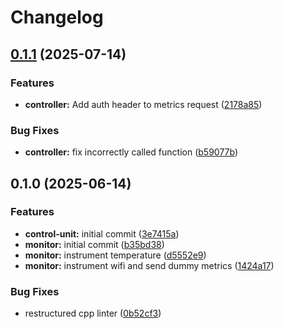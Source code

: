 # Changelog

## [0.1.1](https://github.com/MaxHerbs/hive-metrics/compare/hive-monitor@v0.1.0...hive-monitor@v0.1.1) (2025-07-14)


### Features

* **controller:** Add auth header to metrics request ([2178a85](https://github.com/MaxHerbs/hive-metrics/commit/2178a8571e060c0309cb44c7051ae1adcb1dde59))


### Bug Fixes

* **controller:** fix incorrectly called function ([b59077b](https://github.com/MaxHerbs/hive-metrics/commit/b59077bb8536480a8fc07bf306f73a1eea86dad6))

## 0.1.0 (2025-06-14)


### Features

* **control-unit:** initial commit ([3e7415a](https://github.com/MaxHerbs/hive-metrics/commit/3e7415aa3c2a8c1bb1e3b82418c64d46f1dbf9de))
* **monitor:** initial commit ([b35bd38](https://github.com/MaxHerbs/hive-metrics/commit/b35bd38d8ea99a28d360a87effd701385f89896c))
* **monitor:** instrument temperature ([d5552e9](https://github.com/MaxHerbs/hive-metrics/commit/d5552e94e5a144cefa50bb3d4e9d9e48a63e7012))
* **monitor:** instrument wifi and send dummy metrics ([1424a17](https://github.com/MaxHerbs/hive-metrics/commit/1424a1732970f1638c161edf4e20a953e56509ca))

### Bug Fixes

* restructured cpp linter ([0b52cf3](https://github.com/MaxHerbs/hive-metrics/commit/0b52cf3400f5744fcca8d0699d17f1a0a82a0d8f))
